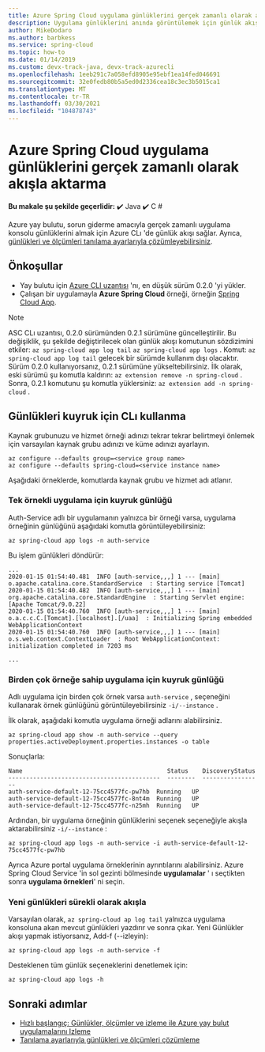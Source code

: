 ```yaml
---
title: Azure Spring Cloud uygulama günlüklerini gerçek zamanlı olarak akışla aktarma
description: Uygulama günlüklerini anında görüntülemek için günlük akışını kullanma
author: MikeDodaro
ms.author: barbkess
ms.service: spring-cloud
ms.topic: how-to
ms.date: 01/14/2019
ms.custom: devx-track-java, devx-track-azurecli
ms.openlocfilehash: 1eeb291c7a058efd8905e95ebf1ea14fed046691
ms.sourcegitcommit: 32e0fedb80b5a5ed0d2336cea18c3ec3b5015ca1
ms.translationtype: MT
ms.contentlocale: tr-TR
ms.lasthandoff: 03/30/2021
ms.locfileid: "104878743"
---
```

# <a name="stream-azure-spring-cloud-app-logs-in-real-time"></a>Azure Spring Cloud uygulama günlüklerini gerçek zamanlı olarak akışla aktarma

**Bu makale şu şekilde geçerlidir:** ✔️ Java ✔️ C #

Azure yay bulutu, sorun giderme amacıyla gerçek zamanlı uygulama konsolu günlüklerini almak için Azure CLı 'de günlük akışı sağlar. Ayrıca, [günlükleri ve ölçümleri tanılama ayarlarıyla çözümleyebilirsiniz](./diagnostic-services.md).

## <a name="prerequisites"></a>Önkoşullar

* Yay bulutu için [Azure CLI uzantısı](/cli/azure/install-azure-cli) 'nı, en düşük sürüm 0.2.0 'yi yükler.
* Çalışan bir uygulamayla **Azure Spring Cloud** örneği, örneğin [Spring Cloud App](./spring-cloud-quickstart.md).

> [!NOTE]
>  ASC CLı uzantısı, 0.2.0 sürümünden 0.2.1 sürümüne güncelleştirilir. Bu değişiklik, şu şekilde değiştirilecek olan günlük akışı komutunun sözdizimini etkiler: `az spring-cloud app log tail` `az spring-cloud app logs` . Komut: `az spring-cloud app log tail` gelecek bir sürümde kullanım dışı olacaktır. Sürüm 0.2.0 kullanıyorsanız, 0.2.1 sürümüne yükseltebilirsiniz. İlk olarak, eski sürümü şu komutla kaldırın: `az extension remove -n spring-cloud` .  Sonra, 0.2.1 komutunu şu komutla yüklersiniz: `az extension add -n spring-cloud` .

## <a name="use-cli-to-tail-logs"></a>Günlükleri kuyruk için CLı kullanma

Kaynak grubunuzu ve hizmet örneği adınızı tekrar tekrar belirtmeyi önlemek için varsayılan kaynak grubu adınızı ve küme adınızı ayarlayın.
```azurecli
az configure --defaults group=<service group name>
az configure --defaults spring-cloud=<service instance name>
```
Aşağıdaki örneklerde, komutlarda kaynak grubu ve hizmet adı atlanır.

### <a name="tail-log-for-app-with-single-instance"></a>Tek örnekli uygulama için kuyruk günlüğü
Auth-Service adlı bir uygulamanın yalnızca bir örneği varsa, uygulama örneğinin günlüğünü aşağıdaki komutla görüntüleyebilirsiniz:
```azurecli
az spring-cloud app logs -n auth-service
```
Bu işlem günlükleri döndürür:
```output
...
2020-01-15 01:54:40.481  INFO [auth-service,,,] 1 --- [main] o.apache.catalina.core.StandardService  : Starting service [Tomcat]
2020-01-15 01:54:40.482  INFO [auth-service,,,] 1 --- [main] org.apache.catalina.core.StandardEngine  : Starting Servlet engine: [Apache Tomcat/9.0.22]
2020-01-15 01:54:40.760  INFO [auth-service,,,] 1 --- [main] o.a.c.c.C.[Tomcat].[localhost].[/uaa]  : Initializing Spring embedded WebApplicationContext
2020-01-15 01:54:40.760  INFO [auth-service,,,] 1 --- [main] o.s.web.context.ContextLoader  : Root WebApplicationContext: initialization completed in 7203 ms

...
```

### <a name="tail-log-for-app-with-multiple-instances"></a>Birden çok örneğe sahip uygulama için kuyruk günlüğü
Adlı uygulama için birden çok örnek varsa `auth-service` , seçeneğini kullanarak örnek günlüğünü görüntüleyebilirsiniz `-i/--instance` . 

İlk olarak, aşağıdaki komutla uygulama örneği adlarını alabilirsiniz.

```azurecli
az spring-cloud app show -n auth-service --query properties.activeDeployment.properties.instances -o table
```
Sonuçlarla:

```output
Name                                         Status    DiscoveryStatus
-------------------------------------------  --------  -----------------
auth-service-default-12-75cc4577fc-pw7hb  Running   UP
auth-service-default-12-75cc4577fc-8nt4m  Running   UP
auth-service-default-12-75cc4577fc-n25mh  Running   UP
``` 
Ardından, bir uygulama örneğinin günlüklerini seçenek seçeneğiyle akışla aktarabilirsiniz `-i/--instance` :

```azurecli
az spring-cloud app logs -n auth-service -i auth-service-default-12-75cc4577fc-pw7hb
```

Ayrıca Azure portal uygulama örneklerinin ayrıntılarını alabilirsiniz.  Azure Spring Cloud Service 'in sol gezinti bölmesinde **uygulamalar** ' ı seçtikten sonra **uygulama örnekleri**' ni seçin.

### <a name="continuously-stream-new-logs"></a>Yeni günlükleri sürekli olarak akışla
Varsayılan olarak, `az spring-cloud ap log tail` yalnızca uygulama konsoluna akan mevcut günlükleri yazdırır ve sonra çıkar. Yeni Günlükler akışı yapmak istiyorsanız, Add-f (--izleyin):  

```azurecli
az spring-cloud app logs -n auth-service -f
``` 
Desteklenen tüm günlük seçeneklerini denetlemek için:
```azurecli
az spring-cloud app logs -h 
```

## <a name="next-steps"></a>Sonraki adımlar
* [Hızlı başlangıç: Günlükler, ölçümler ve izleme ile Azure yay bulut uygulamalarını Izleme](spring-cloud-quickstart-logs-metrics-tracing.md)
* [Tanılama ayarlarıyla günlükleri ve ölçümleri çözümleme](./diagnostic-services.md)

